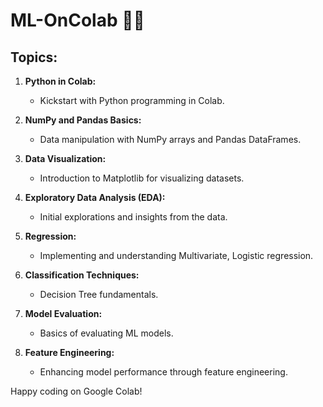 # ML-OnColab 🤖🌐 

## Topics:
1. **Python in Colab:**
   - Kickstart with Python programming in Colab.

2. **NumPy and Pandas Basics:**
   - Data manipulation with NumPy arrays and Pandas DataFrames.

3. **Data Visualization:**
   - Introduction to Matplotlib for visualizing datasets.

4. **Exploratory Data Analysis (EDA):**
   - Initial explorations and insights from the data.

5. **Regression:**
   - Implementing and understanding Multivariate, Logistic regression.

6. **Classification Techniques:**
   - Decision Tree fundamentals.

7. **Model Evaluation:**
   - Basics of evaluating ML models.

8. **Feature Engineering:**
   - Enhancing model performance through feature engineering.

Happy coding on Google Colab!
